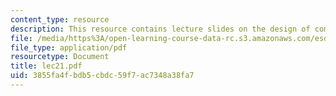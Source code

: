 ```yaml
---
content_type: resource
description: This resource contains lecture slides on the design of computer experiments.
file: /media/https%3A/open-learning-course-data-rc.s3.amazonaws.com/esd-86-models-data-and-inference-for-socio-technical-systems-spring-2007/3855fa4fbdb5cbdc59f7ac7348a38fa7_lec21.pdf
file_type: application/pdf
resourcetype: Document
title: lec21.pdf
uid: 3855fa4f-bdb5-cbdc-59f7-ac7348a38fa7
---
```

